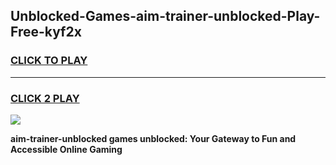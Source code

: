 
## Unblocked-Games-aim-trainer-unblocked-Play-Free-kyf2x
<h3>
<a href="https://premium76.site?title=aim-trainer-unblocked&ref=23A">CLICK TO PLAY</a></h3>
<hr>

<h3>
<a href="https://premium76.site?title=aim-trainer-unblocked&ref=23A">CLICK 2 PLAY</a>
  
</h3>

<a href="https://premium76.site?title=aim-trainer-unblocked&ref=23A"><img src="https://clearcache.store/games.png"></a>


**aim-trainer-unblocked games unblocked: Your Gateway to Fun and Accessible Online Gaming**
